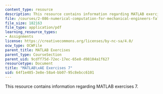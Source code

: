 ```yaml
---
content_type: resource
description: This resource contains information regarding MATLAB exercises 7.
file: /courses/2-086-numerical-computation-for-mechanical-engineers-fall-2012/64f1e4853e8e58a4bb0795c8ebcc6101_MIT2_086F12_matlab_ex7.pdf
file_size: 182163
file_type: application/pdf
learning_resource_types:
- Assignments
license: https://creativecommons.org/licenses/by-nc-sa/4.0/
ocw_type: OCWFile
parent_title: MATLAB Exercises
parent_type: CourseSection
parent_uid: 9cdff75d-72ec-17ec-65e8-d98104a1f627
resourcetype: Document
title: "MATLAB\xAE Exercises 7"
uid: 64f1e485-3e8e-58a4-bb07-95c8ebcc6101
---
```

This resource contains information regarding MATLAB exercises 7.